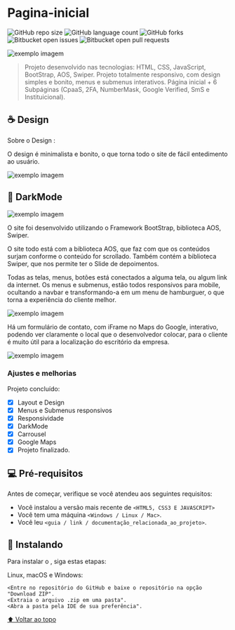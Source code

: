 # Pagina-inicial
 
 <!---Esses são exemplos. Veja https://shields.io para outras pessoas ou para personalizar este conjunto de escudos. Você pode querer incluir dependências, status do projeto e informações de licença aqui--->

![GitHub repo size](https://img.shields.io/github/repo-size/iuricode/README-template?style=for-the-badge)
![GitHub language count](https://img.shields.io/github/languages/count/iuricode/README-template?style=for-the-badge)
![GitHub forks](https://img.shields.io/github/forks/iuricode/README-template?style=for-the-badge)
![Bitbucket open issues](https://img.shields.io/bitbucket/issues/iuricode/README-template?style=for-the-badge)
![Bitbucket open pull requests](https://img.shields.io/bitbucket/pr-raw/iuricode/README-template?style=for-the-badge)

<img src=".\Tela-de-Autenticacao/Tela de Autenticação.png" alt="exemplo imagem">

>  Projeto desenvolvido nas tecnologias: HTML, CSS, JavaScript, BootStrap, AOS, Swiper.
>  Projeto totalmente responsivo, com design simples e bonito, menus e submenus interativos.
>  Página inicial + 6 Subpáginas (CpaaS, 2FA, NumberMask, Google Verified, SmS e Instituicional).

## ☕ Design <Pagina-inicial>

Sobre o Design <Pagina-inicial>:

O design é minimalista e bonito, o que torna todo o site de fácil entedimento ao usuário.

<img src=".\Tela-de-Autenticacao/LocalStorage.svg" alt="exemplo imagem">

## 🌙 DarkMode <Pagina-inicial>

<img src=".\Tela-de-Autenticacao/LocalStorage.svg" alt="exemplo imagem">

O site foi desenvolvido utilizando o Framework BootStrap, biblioteca AOS, Swiper.

O site todo está com a biblioteca AOS, que faz com que os conteúdos surjam conforme o conteúdo for scrollado.
Também contém a biblioteca Swiper, que nos permite ter o Slide de depoimentos.

Todas as telas, menus, botões está conectados a alguma tela, ou algum link da internet.
Os menus e submenus, estão todos responsivos para mobile, ocultando a navbar e transformando-a em um menu de 
hamburguer, o que torna a experiência do cliente melhor.

<img src=".\Tela-de-Autenticacao/LocalStorage.svg" alt="exemplo imagem">

Há um formulário de contato, com iFrame no Maps do Google, interativo, podendo ver claramente o local que o 
desenvolvedor colocar, para o cliente é muito útil para a localização do escritório da empresa.

<img src=".\Tela-de-Autenticacao/LocalStorage.svg" alt="exemplo imagem">


### Ajustes e melhorias

Projeto concluído:

- [x] Layout e Design
- [x] Menus e Submenus responsivos
- [x] Responsividade
- [x] DarkMode
- [x] Carrousel
- [x] Google Maps
- [x] Projeto finalizado.

## 💻 Pré-requisitos

Antes de começar, verifique se você atendeu aos seguintes requisitos:
<!---Estes são apenas requisitos de exemplo. Adicionar, duplicar ou remover conforme necessário--->
* Você instalou a versão mais recente de `<HTML5, CSS3 E JAVASCRIPT>`
* Você tem uma máquina `<Windows / Linux / Mac>`.
* Você leu `<guia / link / documentação_relacionada_ao_projeto>`.

## 🚀 Instalando <Pagina-inicial>

Para instalar o <Pagina-inicial>, siga estas etapas:

Linux, macOS e Windows:
```
<Entre no repositório do GitHub e baixe o repositório na opção "Download ZIP".
<Extraia o arquivo .zip em uma pasta".
<Abra a pasta pela IDE de sua preferência".

```


[⬆ Voltar ao topo](#Tela-de-Autenticacao)<br>
